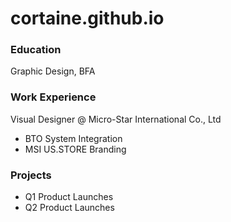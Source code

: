 # cortaine.github.io

### Education
Graphic Design, BFA

### Work Experience
Visual Designer @ Micro-Star International Co., Ltd
- BTO System Integration
- MSI US.STORE Branding

### Projects
- Q1 Product Launches
- Q2 Product Launches
